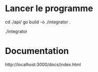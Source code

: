 # Lancer le programme

cd ./api/
go build -o ./integrator .

./integrator

# Documentation
http://localhost:3000/docs/index.html

